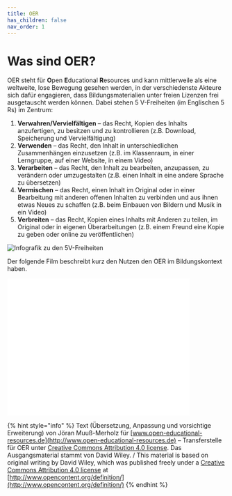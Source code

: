 ```yaml
---
title: OER
has_children: false
nav_order: 1
---
```


# Was sind OER?

OER steht für **O**pen **E**ducational **R**esources und kann mittlerweile als eine weltweite, lose Bewegung gesehen werden, in der verschiedenste Akteure sich dafür engagieren, dass Bildungsmaterialien unter freien Lizenzen frei ausgetauscht werden können. Dabei stehen 5 V-Freiheiten \(im Englischen 5 Rs\) im Zentrum:

1. **Verwahren/Vervielfältigen** – das Recht, Kopien des Inhalts anzufertigen, zu besitzen und zu kontrollieren \(z.B. Download, Speicherung und Vervielfältigung\)
2. **Verwenden** – das Recht, den Inhalt in unterschiedlichen Zusammenhängen einzusetzen \(z.B. im Klassenraum, in einer Lerngruppe, auf einer Website, in einem Video\)
3. **Verarbeiten** – das Recht, den Inhalt zu bearbeiten, anzupassen, zu verändern oder umzugestalten \(z.B. einen Inhalt in eine andere Sprache zu übersetzen\)
4. **Vermischen** – das Recht, einen Inhalt im Original oder in einer Bearbeitung mit anderen offenen Inhalten zu verbinden und aus ihnen etwas Neues zu schaffen \(z.B. beim Einbauen von Bildern und Musik in ein Video\)
5. **Verbreiten** – das Recht, Kopien eines Inhalts mit Anderen zu teilen, im Original oder in eigenen Überarbeitungen \(z.B. einem Freund eine Kopie zu geben oder online zu veröffentlichen\)

![Infografik zu den 5V-Freiheiten](.gitbook/assets/20180111infografik_5v.png)

Der folgende Film beschreibt kurz den Nutzen den OER im Bildungskontext haben.

<iframe width="420" height="315" src="//www.youtube.com/embed/1WnZD7E8FKY" frameborder="0" allowfullscreen="allowfullscreen">&nbsp;</iframe>


{% hint style="info" %}
Text \(Übersetzung, Anpassung und vorsichtige Erweiterung\) von Jöran Muuß-Merholz für [www.open-educational-resources.de](http://www.open-educational-resources.de) – Transferstelle für OER unter [Creative Commons Attribution 4.0 license](https://creativecommons.org/licenses/by/4.0/). Das Ausgangsmaterial stammt von David Wiley. / This material is based on original writing by David Wiley, which was published freely under a [Creative Commons Attribution 4.0 license](https://creativecommons.org/licenses/by/4.0/) at [http://www.opencontent.org/definition/](http://www.opencontent.org/definition/)
{% endhint %}
